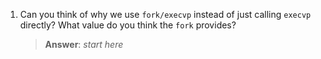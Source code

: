 1. Can you think of why we use `fork/execvp` instead of just calling `execvp` directly? What value do you think the `fork` provides?

    > **Answer**:  _start here_

